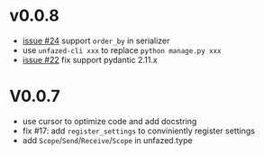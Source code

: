 v0.0.8
======

- [issue #24](https://github.com/unfazed-eco/unfazed/issues/24) support `order_by` in serializer
- use `unfazed-cli xxx` to replace `python manage.py xxx`
- [issue #22](https://github.com/unfazed-eco/unfazed/issues/22) fix support pydantic 2.11.x


V0.0.7
======

- use cursor to optimize code and add docstring
- fix #17: add `register_settings` to conviniently register settings
- add `Scope`/`Send`/`Receive`/`Scope` in unfazed.type
